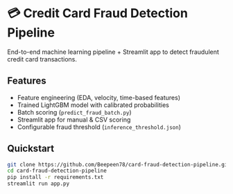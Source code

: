 # 💳 Credit Card Fraud Detection Pipeline

End-to-end machine learning pipeline + Streamlit app to detect fraudulent credit card transactions.

## Features
- Feature engineering (EDA, velocity, time-based features)
- Trained LightGBM model with calibrated probabilities
- Batch scoring (`predict_fraud_batch.py`)
- Streamlit app for manual & CSV scoring
- Configurable fraud threshold (`inference_threshold.json`)

## Quickstart
```bash
git clone https://github.com/Beepeen78/card-fraud-detection-pipeline.git
cd card-fraud-detection-pipeline
pip install -r requirements.txt
streamlit run app.py
